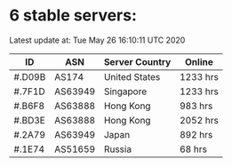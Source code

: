 # 6 stable servers:

Latest update at: Tue May 26 16:10:11 UTC 2020

| ID | ASN | Server Country | Online |
| -- | --- | -------------- | ------ |
| #.D09B | AS174 | United States | 1233 hrs |
| #.7F1D | AS63949 | Singapore | 1233 hrs |
| #.B6F8 | AS63888 | Hong Kong | 983 hrs |
| #.BD3E | AS63888 | Hong Kong | 2052 hrs |
| #.2A79 | AS63949 | Japan | 892 hrs |
| #.1E74 | AS51659 | Russia | 68 hrs |

